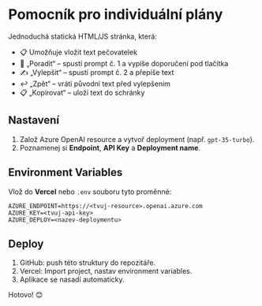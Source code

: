 # Pomocník pro individuální plány

Jednoduchá statická HTML/JS stránka, která:
- 📋 Umožňuje vložit text pečovatelek
- 📝 „Poradit“ – spustí prompt č. 1 a vypíše doporučení pod tlačítka
- ✍️ „Vylepšit“ – spustí prompt č. 2 a přepíše text
- ↩️ „Zpět“ – vrátí původní text před vylepšením
- 📋 „Kopírovat“ – uloží text do schránky

## Nastavení

1. Založ Azure OpenAI resource a vytvoř deployment (např. `gpt-35-turbo`).  
2. Poznamenej si **Endpoint**, **API Key** a **Deployment name**.

## Environment Variables

Vlož do **Vercel** nebo `.env` souboru tyto proměnné:
```
AZURE_ENDPOINT=https://<tvuj-resource>.openai.azure.com
AZURE_KEY=<tvuj-api-key>
AZURE_DEPLOY=<nazev-deploymentu>
```

## Deploy

1. GitHub: push této struktury do repozitáře.  
2. Vercel: Import project, nastav environment variables.  
3. Aplikace se nasadí automaticky.

Hotovo! 😊

